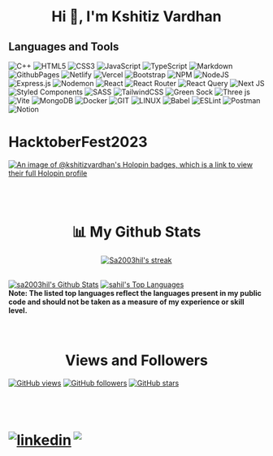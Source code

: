 <h1 align="center">Hi 👋, I'm Kshitiz Vardhan</h1>
<!-- <h3 align="center">A passionate Full Stack developer from India</h3> -->



## Languages and Tools

![C++](https://img.shields.io/badge/c++-%2300599C.svg?style=for-the-badge&logo=c%2B%2B&logoColor=white) ![HTML5](https://img.shields.io/badge/html5-%23E34F26.svg?style=for-the-badge&logo=html5&logoColor=white) ![CSS3](https://img.shields.io/badge/css3-%231572B6.svg?style=for-the-badge&logo=css3&logoColor=white) ![JavaScript](https://img.shields.io/badge/javascript-%23323330.svg?style=for-the-badge&logo=javascript&logoColor=%23F7DF1E) ![TypeScript](https://img.shields.io/badge/typescript-%23007ACC.svg?style=for-the-badge&logo=typescript&logoColor=white)  ![Markdown](https://img.shields.io/badge/markdown-%23000000.svg?style=for-the-badge&logo=markdown&logoColor=white)![GithubPages](https://img.shields.io/badge/github%20pages-121013?style=for-the-badge&logo=github&logoColor=white) ![Netlify](https://img.shields.io/badge/netlify-%23000000.svg?style=for-the-badge&logo=netlify&logoColor=#00C7B7) ![Vercel](https://img.shields.io/badge/vercel-%23000000.svg?style=for-the-badge&logo=vercel&logoColor=white) ![Bootstrap](https://img.shields.io/badge/bootstrap-%238511FA.svg?style=for-the-badge&logo=bootstrap&logoColor=white) ![NPM](https://img.shields.io/badge/NPM-%23CB3837.svg?style=for-the-badge&logo=npm&logoColor=white)  ![NodeJS](https://img.shields.io/badge/node.js-6DA55F?style=for-the-badge&logo=node.js&logoColor=white) ![Express.js](https://img.shields.io/badge/express.js-%23404d59.svg?style=for-the-badge&logo=express&logoColor=%2361DAFB) ![Nodemon](https://img.shields.io/badge/NODEMON-%23323330.svg?style=for-the-badge&logo=nodemon&logoColor=%BBDEAD)  ![React](https://img.shields.io/badge/react-%2320232a.svg?style=for-the-badge&logo=react&logoColor=%2361DAFB)  ![React Router](https://img.shields.io/badge/React_Router-CA4245?style=for-the-badge&logo=react-router&logoColor=white) ![React Query](https://img.shields.io/badge/-React%20Query-FF4154?style=for-the-badge&logo=react%20query&logoColor=white) ![Next JS](https://img.shields.io/badge/Next-black?style=for-the-badge&logo=next.js&logoColor=white) ![Styled Components](https://img.shields.io/badge/styled--components-DB7093?style=for-the-badge&logo=styled-components&logoColor=white) ![SASS](https://img.shields.io/badge/SASS-hotpink.svg?style=for-the-badge&logo=SASS&logoColor=white) ![TailwindCSS](https://img.shields.io/badge/tailwindcss-%2338B2AC.svg?style=for-the-badge&logo=tailwind-css&logoColor=white) ![Green Sock](https://img.shields.io/badge/green%20sock-88CE02?style=for-the-badge&logo=greensock&logoColor=white) ![Three js](https://img.shields.io/badge/threejs-black?style=for-the-badge&logo=three.js&logoColor=white) ![Vite](https://img.shields.io/badge/vite-%23646CFF.svg?style=for-the-badge&logo=vite&logoColor=white) ![MongoDB](https://img.shields.io/badge/MongoDB-%234ea94b.svg?style=for-the-badge&logo=mongodb&logoColor=white) ![Docker](https://img.shields.io/badge/docker-%230db7ed.svg?style=for-the-badge&logo=docker&logoColor=white)  ![GIT](https://img.shields.io/badge/Git-fc6d26?style=for-the-badge&logo=git&logoColor=white) ![LINUX](https://img.shields.io/badge/Linux-FCC624?style=for-the-badge&logo=linux&logoColor=black) ![Babel](https://img.shields.io/badge/Babel-F9DC3e?style=for-the-badge&logo=babel&logoColor=black)  ![ESLint](https://img.shields.io/badge/ESLint-4B3263?style=for-the-badge&logo=eslint&logoColor=white)  ![Postman](https://img.shields.io/badge/Postman-FF6C37?style=for-the-badge&logo=postman&logoColor=white) ![Notion](https://img.shields.io/badge/Notion-%23000000.svg?style=for-the-badge&logo=notion&logoColor=white)


# HacktoberFest2023 
[![An image of @kshitizvardhan's Holopin badges, which is a link to view their full Holopin profile](https://holopin.me/kshitizvardhan)](https://holopin.io/@kshitizvardhan)

<br/>
<br/>
<h1 align="center"> 📊 My Github Stats </h1>

<p align="center">
    <a href="https://github.com/kshitizvardhan/github-readme-streak-stats">
        <img title="🔥 Get streak stats for your profile at git.io/streak-stats" alt="Sa2003hil's streak" src="https://github-readme-streak-stats.herokuapp.com/?user=kshitizvardhan&theme=black-ice&hide_border=true&stroke=0000&background=060A0CD0"/>
    </a>
</p>



  <br/>
    <a href="https://github.com/kshitizvardhan/github-readme-stats"><img alt="sa2003hil's Github Stats" src="https://github-readme-stats.vercel.app/api?username=kshitizvardhan&show_icons=true&count_private=true&theme=react&hide_border=true&bg_color=0D1117" /></a>
  <a href="https://github.com/kshitizvardhan/github-readme-stats"><img alt="sahil's Top Languages" src="https://github-readme-stats.vercel.app/api/top-langs?username=kshitizvardhan&langs_count=8&count_private=true&layout=compact&theme=react&hide_border=true&bg_color=0D1117" /></a>
  <br/>
  <b>Note: The listed top languages reflect the languages present in my public code and should not be taken as a measure of my experience or skill level.</b>
<br/>
<br/>
<br/>


<h1 align="center">Views and Followers</h1>

[![GitHub views](https://komarev.com/ghpvc/?username=kshitizvardhan&label=Profile%20views&color=0e75b6&style=for-the-badge)](https://github.com/kshitizvardhan?tab=followers)
[![GitHub followers](https://img.shields.io/github/followers/kshitizvardhan.svg?style=for-the-badge&color=orange&label=Follower)](https://github.com/kshitizvardhan?tab=followers)
[![GitHub stars](https://img.shields.io/github/stars/kshitizvardhan.svg?style=for-the-badge&color=green&affiliations=OWNER%2CCOLLABORATOR)](https://github.com/kshitizvardhan?tab=stars)

<br/>
<br/>

<h1 align="center> Connect with Me </h1>

<p align="left">

<div style="display:flex;gap:2px;">
<a href="https://linkedin.com/in/kshitiz-vardhan" target="_blank">
<img src="https://img.shields.io/badge/Linkedin:  Kshitiz-%2300acee.svg?color=405DE6&style=for-the-badge&logo=linkedin&logoColor=white" alt=linkedin style="margin-bottom: 5px;"/>
</a>

<br>

<a href="kvwork1105@gmail.com" target="_blank">
<img src="https://img.shields.io/badge/gmail:  kshitizvardhan-%23EA4335.svg?style=for-the-badge&logo=gmail&logoColor=white" t=mail style="margin-bottom: 5px;" />
</a>

</div>


<!---
kshitizvardhan/kshitizvardhan is a ✨ special ✨ repository because its `README.md` (this file) appears on your GitHub profile.
You can click the Preview link to take a look at your changes.
--->
